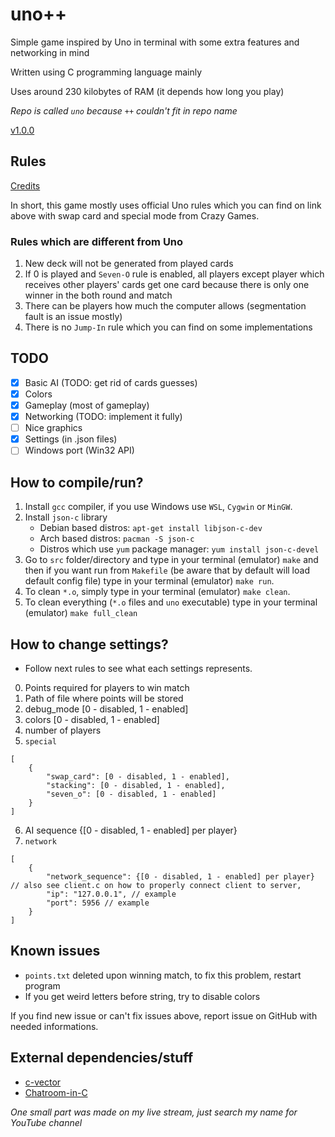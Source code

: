 # uno++
Simple game inspired by Uno in terminal with some extra features and networking in mind

Written using C programming language mainly

Uses around 230 kilobytes of RAM (it depends how long you play)

*Repo is called `uno` because `++` couldn't fit in repo name*

[v1.0.0](https://github.com/Andrej123456789/uno/releases/tag/v1.0.0)

## Rules
[Credits](https://en.wikipedia.org/wiki/Uno_(card_game))

In short, this game mostly uses official Uno rules which you can find on link above with swap card and special mode from Crazy Games.

### Rules which are different from Uno
1. New deck will not be generated from played cards
2. If 0 is played and `Seven-O` rule is enabled, all players except player which receives other players' cards get one card because there is only one winner in the both round and match
3. There can be players how much the computer allows (segmentation fault is an issue mostly)
4. There is no `Jump-In` rule which you can find on some implementations

## TODO
- [x] Basic AI (TODO: get rid of cards guesses)
- [x] Colors
- [x] Gameplay (most of gameplay)
- [x] Networking (TODO: implement it fully)
- [ ] Nice graphics
- [x] Settings (in .json files)
- [ ] Windows port (Win32 API)

## How to compile/run?
1. Install `gcc` compiler, if you use Windows use `WSL`, `Cygwin` or `MinGW`.
2. Install `json-c` library
    - Debian based distros: `apt-get install libjson-c-dev`
    - Arch based distros: `pacman -S json-c`
    - Distros which use `yum` package manager: `yum install json-c-devel`
2. Go to `src` folder/directory and type in your terminal (emulator) `make` and then if you want run from `Makefile` (be aware that by default 
will load default config file) type in your terminal (emulator) `make run`.
3. To clean `*.o`, simply type in your terminal (emulator) `make clean`.
4. To clean everything (`*.o` files and `uno` executable) type in your terminal (emulator) `make full_clean`

## How to change settings?
- Follow next rules to see what each settings represents.
0. Points required for players to win match
1. Path of file where points will be stored
2. debug_mode [0 - disabled, 1 - enabled]
3. colors [0 - disabled, 1 - enabled]
4. number of players
5. `special`
```
[
    {
        "swap_card": [0 - disabled, 1 - enabled],
        "stacking": [0 - disabled, 1 - enabled],
        "seven_o": [0 - disabled, 1 - enabled]
    }
]
```
6. AI sequence {[0 - disabled, 1 - enabled] per player}
7. `network`
```
[
    {
        "network_sequence": {[0 - disabled, 1 - enabled] per player} // also see client.c on how to properly connect client to server,
        "ip": "127.0.0.1", // example
        "port": 5956 // example
    }
]
```

## Known issues
- `points.txt` deleted upon winning match, to fix this problem, restart program
- If you get weird letters before string, try to disable colors

If you find new issue or can't fix issues above, report issue on GitHub with needed informations.

## External dependencies/stuff
- [c-vector](https://github.com/eteran/c-vector)
- [Chatroom-in-C](https://github.com/nikhilroxtomar/Chatroom-in-C)

*One small part was made on my live stream, just search my name for YouTube channel*

